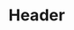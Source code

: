 ﻿<meta http-equiv='Content-Type' content='text/html; charset=utf-8' />
<!-- markdownlint-disable MD003 MD033 MD034 -->

Header
=======

<!-- vim: spell spelllang=en_gb bomb
-->
